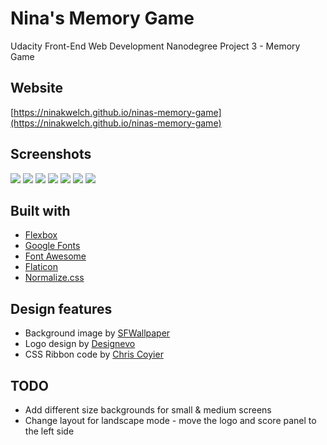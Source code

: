 # Nina's Memory Game

Udacity Front-End Web Development Nanodegree Project 3 - Memory Game

## Website

 [https://ninakwelch.github.io/ninas-memory-game](https://ninakwelch.github.io/ninas-memory-game)

## Screenshots

![](http://res.cloudinary.com/ninaw/image/upload/c_scale,w_280/v1526035035/brainball_start_nlqsyk.png) 
![](http://res.cloudinary.com/ninaw/image/upload/c_scale,w_280/v1526035017/brainball_yellow_card_awei0q.png) 
![](http://res.cloudinary.com/ninaw/image/upload/c_scale,w_280/v1526035035/brainball_red_card.png_xnv1fw.png) 
![](http://res.cloudinary.com/ninaw/image/upload/c_scale,w_280/v1526035016/brainball_end_masterful_gboqt4.png) 
![](http://res.cloudinary.com/ninaw/image/upload/c_scale,w_280/v1526034992/brainball_end_well_done_u6mtfb.png)
![](http://res.cloudinary.com/ninaw/image/upload/c_scale,w_280/v1526035016/brainball_end_game_over_b5vlqe.png) 
![](http://res.cloudinary.com/ninaw/image/upload/c_scale,w_850/v1526035049/brainball_large_screen_ueti8c.png)

## Built with

+ [Flexbox](https://developer.mozilla.org/en-US/docs/Web/CSS/CSS_Flexible_Box_Layout/Basic_Concepts_of_Flexbox)
+ [Google Fonts](https://fonts.google.com/)
+ [Font Awesome](https://fontawesome.com)
+ [Flaticon](https://www.flaticon.com/packs/olympic-games-linear)
+ [Normalize.css](https://necolas.github.io/normalize.css/)

## Design features

+ Background image by [SFWallpaper](http://sfwallpaper.com/image-post/1109-backgrounds-football-7.jpg.html)
+ Logo design by [Designevo](https://www.designevo.com/apps/logo/?name=blue-star-and-gray-soccer)
+ CSS Ribbon code by [Chris Coyier](https://css-tricks.com/snippets/css/ribbon)

## TODO

+ Add different size backgrounds for small & medium screens
+ Change layout for landscape mode - move the logo and score panel to the left side



